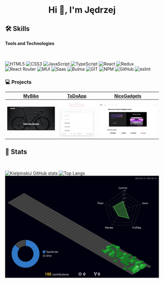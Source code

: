 <h1 align="center">Hi 👋, I'm Jędrzej</h1>

## **🛠️ Skills**

#### **Tools and Technologies**

<br />

![HTML5](https://img.shields.io/badge/html5-%23E34F26.svg?style=for-the-badge&logo=html5&logoColor=white)
![CSS3](https://img.shields.io/badge/css3-%231572B6.svg?style=for-the-badge&logo=css3&logoColor=white)
![JavaScript](https://img.shields.io/badge/javascript-%23323330.svg?style=for-the-badge&logo=javascript&logoColor=%23F7DF1E)
![TypeScript](https://img.shields.io/badge/TypeScript-007ACC?style=for-the-badge&logo=typescript&logoColor=white)
![React](https://img.shields.io/badge/react-%2320232a.svg?style=for-the-badge&logo=react&logoColor=%2361DAFB)
![Redux](https://img.shields.io/badge/Redux-593D88?style=for-the-badge&logo=redux&logoColor=white)
![React Router](https://img.shields.io/badge/React_Router-CA4245?style=for-the-badge&logo=react-router&logoColor=white)
![MUI](https://img.shields.io/badge/MUI-%230081CB.svg?style=for-the-badge&logo=mui&logoColor=white)
![Saas](https://img.shields.io/badge/Sass-CC6699?style=for-the-badge&logo=sass&logoColor=white)
![Bulma](https://img.shields.io/badge/bulma-00D0B1?style=for-the-badge&logo=bulma&logoColor=white)
![GIT](https://img.shields.io/badge/GIT-E44C30?style=for-the-badge&logo=git&logoColor=white)
![NPM](https://img.shields.io/badge/NPM-%23CB3837.svg?style=for-the-badge&logo=npm&logoColor=white)
![GitHub](https://img.shields.io/badge/GitHub-100000?style=for-the-badge&logo=github&logoColor=white)
![eslint](https://img.shields.io/badge/eslint-3A33D1?style=for-the-badge&logo=eslint&logoColor=white)

### **💻 Projects**

| [MyBike](https://github.com/KielpinskiJ/MyBike-landing) | [ToDoApp](https://github.com/KielpinskiJ/todo-app) | [NiceGadgets](https://github.com/fe-feb20-codewizards/product_catalog) |
| ----------- | ----------- | ----------- |
| [![MyBike](./images/MyBike.png)](https://github.com/KielpinskiJ/MyBike-landing) | [![ToDoApp](./images/ToDoApp.png)](https://github.com/KielpinskiJ/todo-app) | [![NiceGadgets](./images/NiceGadgets.png)](https://github.com/fe-feb20-codewizards/product_catalog) |



## **📜 Stats**
<br />

![KielpinskiJ GitHub stats](https://github-readme-stats.vercel.app/api?username=kielpinskij&show_icons=true&theme=tokyonight) 
![Top Langs](https://github-readme-stats.vercel.app/api/top-langs/?username=kielpinskij&layout=donut&theme=tokyonight)
![](profile-3d-contrib/profile-night-green.svg)
